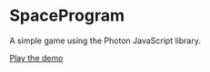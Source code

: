 # SpaceProgram

A simple game using the Photon JavaScript library.

[Play the demo](http://experimental.alexdglover.com/spaceprogram/)
